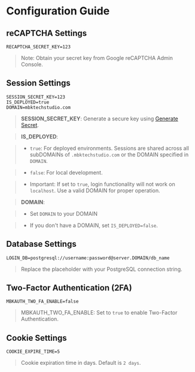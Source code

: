 # Configuration Guide

## reCAPTCHA Settings
```properties
RECAPTCHA_SECRET_KEY=123
```
> Note: Obtain your secret key from Google reCAPTCHA Admin Console.


## Session Settings
```properties
SESSION_SECRET_KEY=123
IS_DEPLOYED=true
DOMAIN=mbktechstudio.com
```
> **SESSION_SECRET_KEY**: Generate a secure key using [Generate Secret](https://generate-secret.vercel.app/32).

> **IS_DEPLOYED**:

> - `true`: For deployed environments. Sessions are shared across all subDOMAINs of `.mbktechstudio.com` or the DOMAIN specified in `DOMAIN`.

> - `false`: For local development.

> - Important: If set to `true`, login functionality will not work on `localhost`. Use a valid DOMAIN for proper operation.

> **DOMAIN**:

> - Set `DOMAIN` to your DOMAIN

> - If you don't have a DOMAIN, set `IS_DEPLOYED=false`.


## Database Settings

```properties
LOGIN_DB=postgresql://username:password@server.DOMAIN/db_name
```
> Replace the placeholder with your PostgreSQL connection string.


## Two-Factor Authentication (2FA)
```properties
MBKAUTH_TWO_FA_ENABLE=false
```
> MBKAUTH_TWO_FA_ENABLE: Set to `true` to enable Two-Factor Authentication.


## Cookie Settings

```properties
COOKIE_EXPIRE_TIME=5
```
> Cookie expiration time in days. Default is `2 days`.